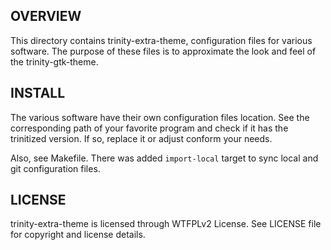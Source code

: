 OVERVIEW
--------
This directory contains trinity-extra-theme, configuration files for various
software.  The purpose of these files is to approximate the look and feel of
the trinity-gtk-theme.


INSTALL
-------
The various software have their own configuration files location.  See the
corresponding path of your favorite program and check if it has the trinitized
version.  If so, replace it or adjust conform your needs.

Also, see Makefile.  There was added `import-local` target to sync local and
git configuration files.


LICENSE
-------
trinity-extra-theme is licensed through WTFPLv2 License.
See LICENSE file for copyright and license details.
